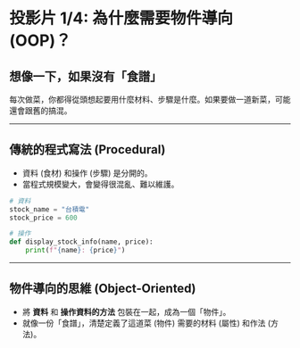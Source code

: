 # 投影片 1/4: 為什麼需要物件導向 (OOP)？

## 想像一下，如果沒有「食譜」

每次做菜，你都得從頭想起要用什麼材料、步驟是什麼。如果要做一道新菜，可能還會跟舊的搞混。

---

## 傳統的程式寫法 (Procedural)

* 資料 (食材) 和操作 (步驟) 是分開的。
* 當程式規模變大，會變得很混亂、難以維護。

```python
# 資料
stock_name = "台積電"
stock_price = 600

# 操作
def display_stock_info(name, price):
    print(f"{name}: {price}")
```

---

## 物件導向的思維 (Object-Oriented)

* 將 **資料** 和 **操作資料的方法** 包裝在一起，成為一個「物件」。
* 就像一份「食譜」，清楚定義了這道菜 (物件) 需要的材料 (屬性) 和作法 (方法)。
